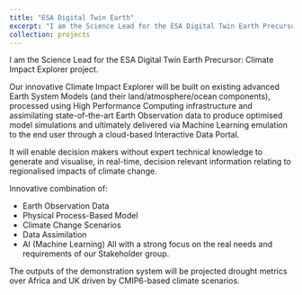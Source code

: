 ```yaml
---
title: "ESA Digital Twin Earth"
excerpt: "I am the Science Lead for the ESA Digital Twin Earth Precursor: Climate Impact Explorer project."
collection: projects
---
```


I am the Science Lead for the ESA Digital Twin Earth Precursor: Climate Impact Explorer project.

Our innovative Climate Impact Explorer will be built on existing advanced Earth System Models (and their land/atmosphere/ocean components), processed using High Performance Computing infrastructure and assimilating state-of-the-art Earth Observation data to produce optimised model simulations and ultimately delivered via Machine Learning emulation to the end user through a cloud-based Interactive Data Portal.

It will enable decision makers without expert technical knowledge to generate and visualise, in real-time, decision relevant information relating to regionalised impacts of climate change. 

Innovative combination of:
* Earth Observation Data
* Physical Process-Based Model
* Climate Change Scenarios
* Data Assimilation
* AI (Machine Learning)
All with a strong focus on the real needs and requirements of our Stakeholder group.

The outputs of the demonstration system will be projected drought metrics over Africa and UK driven by CMIP6-based climate scenarios.

